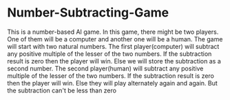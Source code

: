 # Number-Subtracting-Game
This is a number-based AI game. In this game, there might be two players. One of them will be a computer and another one will be a human. The game will start with two natural numbers. The first player(computer) will subtract any positive multiple of the lesser of the two numbers. If the subtraction result is zero then the player will win. Else we will store the subtraction as a second number. The second player(human) will subtract any positive multiple of the lesser of the two numbers. If the subtraction result is zero then the player will win. Else they will play alternately again and again. But the subtraction can't be less than zero
